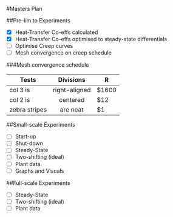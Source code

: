 #Masters Plan

##Pre-lim to Experiments

- [x] Heat-Transfer Co-effs calculated
- [x] Heat-Transfer Co-effs optimised to steady-state differentials
- [ ] Optimise Creep curves
- [ ] Mesh convergence on creep schedule

###Mesh convergence schedule

| Tests         | Divisions     | R     |
| ------------- |:-------------:| ------|
| col 3 is      | right-aligned | $1600 |
| col 2 is      | centered      |   $12 |
| zebra stripes | are neat      |    $1 |

##Small-scale Experiments

- [ ] Start-up
- [ ] Shut-down
- [ ] Steady-State
- [ ] Two-shifting (ideal)
- [ ] Plant data
- [ ] Graphs and Visuals

##Full-scale Experiments

- [ ] Steady-State
- [ ] Two-shifting (ideal)
- [ ] Plant data
